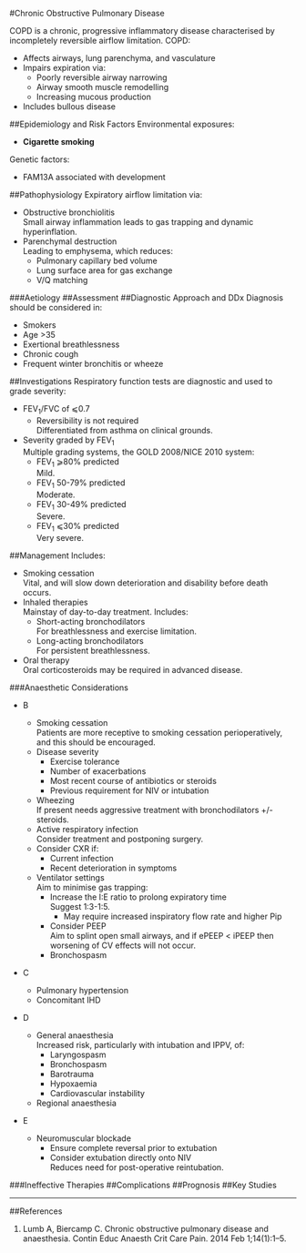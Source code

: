 #Chronic Obstructive Pulmonary Disease

COPD is a chronic, progressive inflammatory disease characterised by incompletely reversible airflow limitation. COPD:
* Affects airways, lung parenchyma, and vasculature
* Impairs expiration via:
	* Poorly reversible airway narrowing
	* Airway smooth muscle remodelling
	* Increasing mucous production
* Includes bullous disease


##Epidemiology and Risk Factors
Environmental exposures:
* **Cigarette smoking**

Genetic factors:
* FAM13A associated with development

##Pathophysiology
Expiratory airflow limitation via:
* Obstructive bronchiolitis  
Small airway inflammation leads to gas trapping and dynamic hyperinflation.
* Parenchymal destruction  
Leading to emphysema, which reduces:
	* Pulmonary capillary bed volume
	* Lung surface area for gas exchange
	* V/Q matching

###Aetiology
##Assessment
##Diagnostic Approach and DDx
Diagnosis should be considered in:
* Smokers
* Age >35
* Exertional breathlessness
* Chronic cough
* Frequent winter bronchitis or wheeze

##Investigations
Respiratory function tests are diagnostic and used to grade severity:
* FEV<sub>1</sub>/FVC of ⩽0.7
	* Reversibility is not required  
	Differentiated from asthma on clinical grounds.
* Severity graded by FEV<sub>1</sub>  
Multiple grading systems, the GOLD 2008/NICE 2010 system:
	* FEV<sub>1</sub> ⩾80% predicted  
	Mild.
	* FEV<sub>1</sub> 50-79% predicted  
	Moderate.
	* FEV<sub>1</sub> 30-49% predicted  
	Severe.
	* FEV<sub>1</sub> ⩽30% predicted  
	Very severe.



##Management
Includes:
* Smoking cessation  
Vital, and will slow down deterioration and disability before death occurs.
* Inhaled therapies  
Mainstay of day-to-day treatment. Includes:
	* Short-acting bronchodilators  
	For breathlessness and exercise limitation.
	* Long-acting bronchodilators  
	For persistent breathlessness.
* Oral therapy  
Oral corticosteroids may be required in advanced disease.

###Anaesthetic Considerations
* B
	* Smoking cessation  
	Patients are more receptive to smoking cessation perioperatively, and this should be encouraged.
	* Disease severity
		* Exercise tolerance
		* Number of exacerbations
		* Most recent course of antibiotics or steroids
		* Previous requirement for NIV or intubation
	* Wheezing  
	If present needs aggressive treatment with bronchodilators +/- steroids.
	* Active respiratory infection  
	Consider treatment and postponing surgery.
	* Consider CXR if:
		* Current infection
		* Recent deterioration in symptoms
	* Ventilator settings  
	Aim to minimise gas trapping:
		* Increase the I:E ratio to prolong expiratory time  
		Suggest 1:3-1:5.
			* May require increased inspiratory flow rate and higher Pip
		* Consider PEEP  
		Aim to splint open small airways, and if ePEEP < iPEEP then worsening of CV effects will not occur.
		* Bronchospasm

* C
	* Pulmonary hypertension
	* Concomitant IHD
* D
	* General anaesthesia  
	Increased risk, particularly with intubation and IPPV, of:
		* Laryngospasm
		* Bronchospasm
		* Barotrauma
		* Hypoxaemia
		* Cardiovascular instability
	* Regional anaesthesia
* E
	* Neuromuscular blockade  
		* Ensure complete reversal prior to extubation
		* Consider extubation directly onto NIV  
		Reduces need for post-operative reintubation.

###Ineffective Therapies
##Complications
##Prognosis
##Key Studies

---
##References
1. Lumb A, Biercamp C. Chronic obstructive pulmonary disease and anaesthesia. Contin Educ Anaesth Crit Care Pain. 2014 Feb 1;14(1):1–5. 
